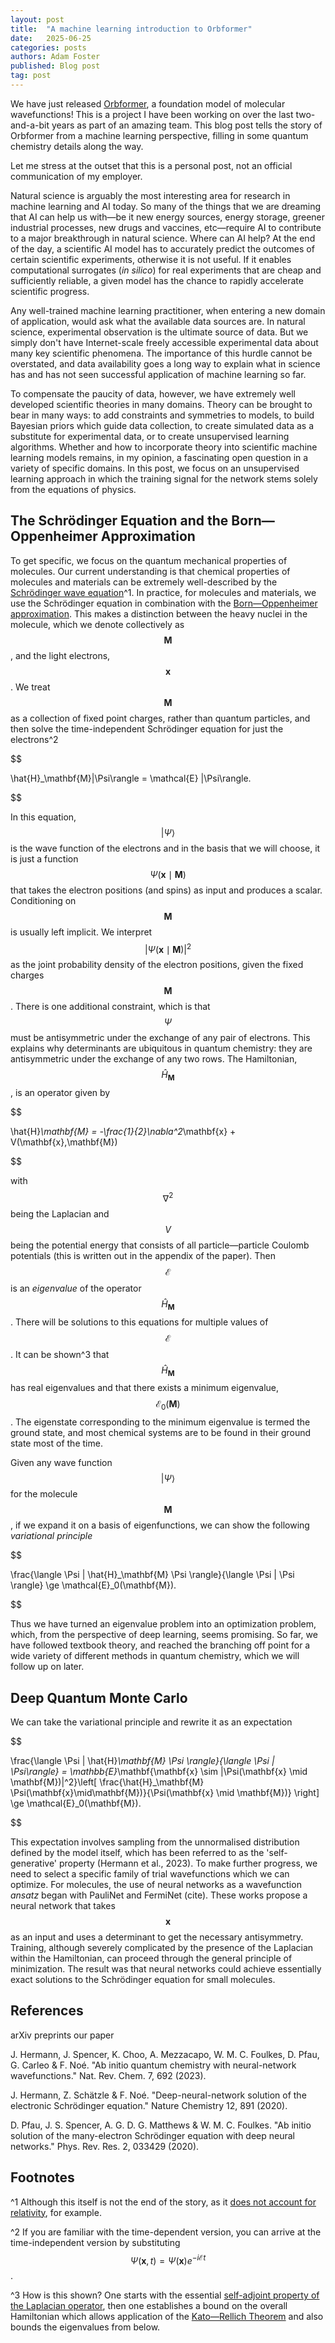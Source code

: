 ```yaml
---
layout: post
title:  "A machine learning introduction to Orbformer"
date:   2025-06-25
categories: posts
authors: Adam Foster
published: Blog post
tag: post
---
```


We have just released [Orbformer](arxiv.org), a foundation model of molecular wavefunctions!
This is a project I have been working on over the last two-and-a-bit years as part of an amazing team.
This blog post tells the story of Orbformer from a machine learning perspective, filling in some quantum chemistry details along the way. 
<!--more-->

Let me stress at the outset that this is a personal post, not an official communication of my employer.

Natural science is arguably the most interesting area for research in machine learning and AI today.
So many of the things that we are dreaming that AI can help us with—be it new energy sources, energy storage, greener industrial processes, new drugs and vaccines, etc—require AI to contribute to a major breakthrough in natural science.
Where can AI help? At the end of the day, a scientific AI model has to accurately predict the outcomes of certain scientific experiments, otherwise it is not useful. 
If it enables computational surrogates (*in silico*) for real experiments that are cheap and sufficiently reliable, a given model has the chance to rapidly accelerate scientific progress.


Any well-trained machine learning practitioner, when entering a new domain of application, would ask what the available data sources are.
In natural science, experimental observation is the ultimate source of data.
But we simply don't have Internet-scale freely accessible experimental data about many key scientific phenomena.
The importance of this hurdle cannot be overstated, and data availability goes a long way to explain what in science has and has not seen successful application of machine learning so far.

To compensate the paucity of data, however, we have extremely well developed scientific theories in many domains.
Theory can be brought to bear in many ways: to add constraints and symmetries to models, to build Bayesian priors which guide data collection, to create simulated data as a substitute for experimental data, or to create unsupervised learning algorithms.
Whether and how to incorporate theory into scientific machine learning models remains, in my opinion, a fascinating open question in a variety of specific domains.
In this post, we focus on an unsupervised learning approach in which the training signal for the network stems solely from the equations of physics.

## The Schrödinger Equation and the Born—Oppenheimer Approximation
To get specific, we focus on the quantum mechanical properties of molecules. 
Our current understanding is that chemical properties of molecules and materials can be extremely well-described by the [Schrödinger wave equation](https://en.wikipedia.org/wiki/Schr%C3%B6dinger_equation)^1. 
In practice, for molecules and materials, we use the Schrödinger equation in combination with the [Born—Oppenheimer approximation](https://en.wikipedia.org/wiki/Born%E2%80%93Oppenheimer_approximation). 
This makes a distinction between the heavy nuclei in the molecule, which we denote collectively as $$\mathbf{M}$$, and the light electrons, $$\mathbf{x}$$. We treat $$\mathbf{M}$$ as a collection of fixed point charges, rather than quantum particles, and then solve the time-independent Schrödinger equation for just the electrons^2

$$

\hat{H}_\mathbf{M}|\Psi\rangle = \mathcal{E} |\Psi\rangle.

$$

In this equation, $$|\Psi\rangle$$ is the wave function of the electrons and in the basis that we will choose, it is just a function $$\Psi(\mathbf{x} \mid \mathbf{M})$$ that takes the electron positions (and spins) as input and produces a scalar. Conditioning on $$\mathbf{M}$$ is usually left implicit.
We interpret $$|\Psi(\mathbf{x} \mid \mathbf{M})|^2$$ as the joint probability density of the electron positions, given the fixed charges $$\mathbf{M}$$.
There is one additional constraint, which is that $$\Psi$$ must be antisymmetric under the exchange of any pair of electrons. This explains why determinants are ubiquitous in quantum chemistry: they are antisymmetric under the exchange of any two rows.
The Hamiltonian, $$\hat{H}_\mathbf{M}$$, is an operator given by

$$

\hat{H}_\mathbf{M} = -\frac{1}{2}\nabla^2_\mathbf{x} + V(\mathbf{x},\mathbf{M})

$$

with $$\nabla^2$$ being the Laplacian and $$V$$ being the potential energy that consists of all particle—particle Coulomb potentials (this is written out in the appendix of the paper).
Then $$\mathcal{E}$$ is an *eigenvalue* of the operator $$\hat{H}_\mathbf{M}$$. There will be solutions to this equations for multiple values of $$\mathcal{E}$$.
It can be shown^3 that $$\hat{H}_\mathbf{M}$$ has real eigenvalues and that there exists a minimum eigenvalue, $$\mathcal{E}_0(\mathbf{M})$$.
The eigenstate corresponding to the minimum eigenvalue is termed the ground state, and most chemical systems are to be found in their ground state most of the time.

Given any wave function $$|\Psi\rangle$$ for the molecule $$\mathbf{M}$$, if we expand it on a basis of eigenfunctions, we can show the following *variational principle*

$$

\frac{\langle \Psi | \hat{H}_\mathbf{M} \Psi \rangle}{\langle \Psi |  \Psi \rangle} \ge \mathcal{E}_0(\mathbf{M}).

$$

Thus we have turned an eigenvalue problem into an optimization problem, which, from the perspective of deep learning, seems promising.
So far, we have followed textbook theory, and reached the branching off point for a wide variety of different methods in quantum chemistry, which we will follow up on later.

## Deep Quantum Monte Carlo

We can take the variational principle and rewrite it as an expectation

$$

\frac{\langle \Psi | \hat{H}_\mathbf{M} \Psi \rangle}{\langle \Psi | \Psi\rangle} = \mathbb{E}_\mathbf{\mathbf{x} \sim |\Psi(\mathbf{x} \mid \mathbf{M})|^2}\left[ \frac{\hat{H}_\mathbf{M} \Psi(\mathbf{x}\mid\mathbf{M})}{\Psi(\mathbf{x} \mid \mathbf{M})} \right] \ge \mathcal{E}_0(\mathbf{M}).

$$

This expectation involves sampling from the unnormalised distribution defined by the model itself, which has been referred to as the 'self-generative' property (Hermann et al., 2023). 
To make further progress, we need to select a specific family of trial wavefunctions which we can optimize.
For molecules, the use of neural networks as a wavefunction *ansatz* began with PauliNet and FermiNet (cite).
These works propose a neural network that takes $$\mathbf{x}$$ as an input and uses a determinant to get the necessary antisymmetry.
Training, although severely complicated by the presence of the Laplacian within the Hamiltonian, can proceed through the general principle of minimization. 
The result was that neural networks could achieve essentially exact solutions to the Schrödinger equation for small molecules.





## References

arXiv preprints our paper

J. Hermann, J. Spencer, K. Choo, A. Mezzacapo, W. M. C. Foulkes, D. Pfau, G. Carleo & F. Noé. "Ab initio quantum chemistry with neural-network wavefunctions." Nat. Rev. Chem. 7, 692 (2023).

J. Hermann, Z. Schätzle & F. Noé. "Deep-neural-network solution of the electronic Schrödinger equation." Nature Chemistry 12, 891 (2020).

D. Pfau, J. S. Spencer, A. G. D. G. Matthews & W. M. C. Foulkes. "Ab initio solution of the many-electron Schrödinger equation with deep neural networks." Phys. Rev. Res. 2, 033429 (2020).

## Footnotes

^1 Although this itself is not the end of the story, as it [does not account for relativity](https://en.wikipedia.org/wiki/Dirac_equation), for example.

^2 If you are familiar with the time-dependent version, you can arrive at the time-independent version by substituting $$\Psi(\mathbf{x},t) = \Psi(\mathbf{x})e^{-i\mathcal{E}t}$$.

^3 How is this shown? One starts with the essential [self-adjoint property of the Laplacian operator](https://www-users.cse.umn.edu/~garrett/m/fun/adjointness_crit.pdf), then one establishes a bound on the overall Hamiltonian which allows application of the [Kato—Rellich Theorem](https://loss.math.gatech.edu/17SPRINGTEA/7334/NOTES/section7katorellich.pdf) and also bounds the eigenvalues from below.
